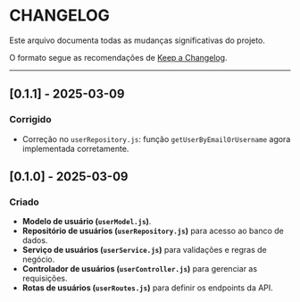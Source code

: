 # CHANGELOG

Este arquivo documenta todas as mudanças significativas do projeto.

O formato segue as recomendações de [Keep a Changelog](https://keepachangelog.com/).

---
## [0.1.1] - 2025-03-09

### Corrigido
- Correção no `userRepository.js`: função `getUserByEmailOrUsername` agora implementada corretamente.


## [0.1.0] - 2025-03-09

### Criado
- **Modelo de usuário (`userModel.js`)**.
- **Repositório de usuários (`userRepository.js`)** para acesso ao banco de dados.
- **Serviço de usuários (`userService.js`)** para validações e regras de negócio.
- **Controlador de usuários (`userController.js`)** para gerenciar as requisições.
- **Rotas de usuários (`userRoutes.js`)** para definir os endpoints da API.